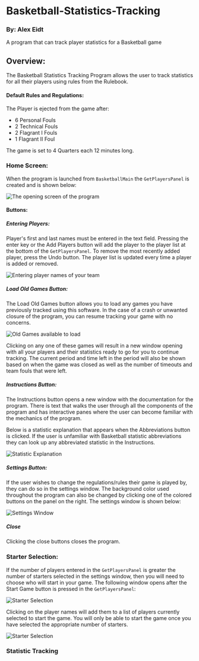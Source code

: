 # Basketball-Statistics-Tracking
### By: Alex Eidt
A program that can track player statistics for a Basketball game

[GetPlayersPanel]: Screenshots/GetPlayersPanel.PNG
[GetPlayersPanelwPlayers]: Screenshots/GetPlayersPanelwPlayers.png
[SettingsWindow]: Screenshots/SettingsWindow.png
[StartersPanel]: Screenshots/StartersPanel.png
[StartersPanelwPlayers]: Screenshots/StartersPanelwPlayers.png
[ManagementPanelNoBench]: Screenshots/ManagementPanelNoBench.png
[ManagementPanelwBench]: Screenshots/ManagementPanelwBench.png
[BoxScoreTable]: Screenshots/BoxScoreTable.png
[BoxScoreTableTotal]: Screenshots/BoxScoreTableTotal.png
[AddStatWindow]: Screenshots/AddStatPanel.png
[Instructions]: Screenshots/InstructionsAbbreviations.png
[BBALLFileType]: Screenshots/BBALLFileType.png
[BBALLFileTypeUndo]: Screenshots/BBALLFileTypeUndo.png
[UndoButton]: Screenshots/UndoButton.png
[OREB]: Screenshots/OffensiveRebounded.png
[WhoGotOREB]: Screenshots/WhoGotTheOffensiveRebound.png
[LoadOldGame]: Screenshots/LoadOldGame.png
[Assist]: Screenshots/AssistedFG.png
[WhoGotAst]: Screenshots/WhoGotTheAssist.png

## Overview:
The Basketball Statistics Tracking Program allows the user to track statistics for all their players
using rules from the Rulebook. 

#### Default Rules and Regulations:
The Player is ejected from the game after:
* 6 Personal Fouls 
* 2 Technical Fouls 
* 2 Flagrant I Fouls
* 1 Flagrant II Foul

The game is set to 4 Quarters each 12 minutes long.


### Home Screen:

When the program is launched from `BasketballMain` the `GetPlayersPanel` is created and is
shown below:

![The opening screen of the program](GetPlayersPanel)

#### Buttons:
##### Entering Players:

Player's first and last names must be entered in the text field. Pressing the
enter key or the Add Players button will add the player to the player list
at the bottom of the `GetPlayersPanel`. To remove the most recently added
player, press the Undo button. The player list is updated every time a player
is added or removed.

![Entering player names of your team](GetPlayersPanelwPlayers)

##### Load Old Games Button:

The Load Old Games button allows you to load any games you have previously
tracked using this software. In the case of a crash or unwanted closure of 
the program, you can resume tracking your game with no concerns.

![Old Games available to load](LoadOldGame)

Clicking on any one of these games will result in a new window opening
with all your players and their statistics ready to go for you to continue
tracking. The current period and time left in the period will also be shown
based on when the game was closed as well as the number of timeouts and
team fouls that were left. 

##### Instructions Button:

The Instructions button opens a new window with the documentation for the
program. There is text that walks the user through all the components
of the program and has interactive panes where the user can become
familiar with the mechanics of the program. 

Below is a statistic explanation that appears when the Abbreviations button
is clicked. If the user is unfamiliar with Basketball statistic abbreviations
they can look up any abbreviated statistic in the Instructions.

![Statistic Explanation](Instructions)

##### Settings Button:

If the user wishes to change the regulations/rules their game is played
by, they can do so in the settings window. 
The background color used throughout the program can also be changed
by clicking one of the colored buttons on the panel on the right.
The settings window is shown below:

![Settings Window](SettingsWindow)

##### Close

Clicking the close buttons closes the program.

### Starter Selection:

If the number of players entered in the `GetPlayersPanel` is greater the number
of starters selected in the settings window, then you will need to choose
who will start in your game. The following window opens after the Start Game
button is pressed in the `GetPlayersPanel`: 

![Starter Selection](StartersPanel)

Clicking on the player names will add them to a list of players currently
selected to start the game. You will only be able to start the game
once you have selected the appropriate number of starters.

![Starter Selection](StartersPanelwPlayers)

### Statistic Tracking

